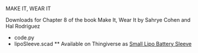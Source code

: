 MAKE IT, WEAR IT

Downloads for Chapter 8 of the book Make It, Wear It by Sahrye Cohen and Hal Rodriguez

* code.py
* lipoSleeve.scad
** Available on Thingiverse as [Small Lipo Battery Sleeve](https://www.thingiverse.com/thing:2823508)
